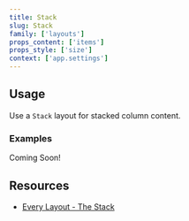 ```yaml
---
title: Stack
slug: Stack
family: ['layouts']
props_content: ['items']
props_style: ['size']
context: ['app.settings']
---
```


## Usage

Use a `Stack` layout for stacked column content.

### Examples

<p class="feedback emoji:default">Coming Soon!</p>

## Resources

- [Every Layout - The Stack](https://every-layout.dev/layouts/stack/)
